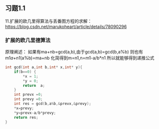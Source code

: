 ## 习题1.1
11.扩展的欧几里得算法与丢番图方程的求解：
https://blog.csdn.net/marukoheart/article/details/78090296
### 扩展的欧几里德算法
原理阐述：
如果有ma+nb=gcd(a,b),由于gcd(a,b)=gcd(b,a%b)
则也有m1*a+n1*(a%b)=ma+nb
化简得到m=n1,n=m1-a/b*n1
所以就能够得到递推公式
```cpp
int gcd(int a,int b,int* x,int* y){
    if(b==0) {
        *x = 1;
        *y = 0;
        return  a;
    }
    int prevx =0;
    int prevy =0;
    int res = gcd(b,a%b,&prevx,&prevy);
    *x=prevy;
    *y=prevx-a/b*prevy;
    return res;    
}
```
